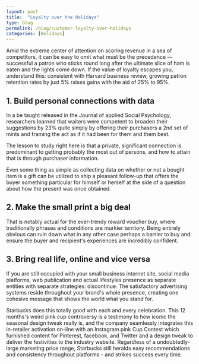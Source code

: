 ```yaml
---
layout: post
title:  "Loyalty over the Holidays"
type: blog
permalink: /blog/customer-loyalty-over-holidays
categories: [Holidays]
---
```


Amid the extreme center of attention on scoring revenue in a sea of competitors, it can be easy to omit what must be the precedence — successful a patron who sticks round long after the ultimate slice of ham is eaten and the lights come down. If the value of loyalty escapes you, understand this: consistent with Harvard business review, growing patron retention rates by just 5% raises gains with the aid of 25% to 95%.


## 1. Build personal connections with data

In a be taught released in the Journal of applied Social Psychology, researchers learned that waiters were competent to broaden their suggestions by 23% quite simply by offering their purchasers a 2nd set of mints and framing the act as if it had been for them and them best.

The lesson to study right here is that a private, significant connection is predominant to getting probably the most out of persons, and how to attain that is through purchaser information.

Even some thing as simple as collecting data on whether or not a bought item is a gift can be utilized to ship a pleasant follow-up that offers the buyer something particular for himself or herself at the side of a question about how the present was once obtained.



## 2. Make the small print a big deal
That is notably actual for the ever-trendy reward voucher buy, where traditionally phrases and conditions are murkier territory. Being entirely obvious can ruin down what in any other case perhaps a barrier to buy and ensure the buyer and recipient's experiences are incredibly confident.



## 3. Bring real life, online and vice versa
If you are still occupied with your small business internet site, social media platforms, web publication and actual lifestyles presence as separate entities with separate strategies: discontinue. The satisfactory advertising systems reside throughout your brand's whole presence, creating one cohesive message that shows the world what you stand for.



Starbucks does this totally good with each and every celebration. This 12 months's weird pink cup controversy is a testimony to how iconic the seasonal design tweak really is, and the company seamlessly integrates this in-retailer activation on-line with an Instagram pink Cup Contest which furnished content for Pinterest, facebook, and Twitter and a design tweak to deliver the festivities to the industry website. Regardless of a undoubtedly-large marketing price range, Starbucks still heralds easy recommendations and consistency throughout platforms - and strikes success every time.
